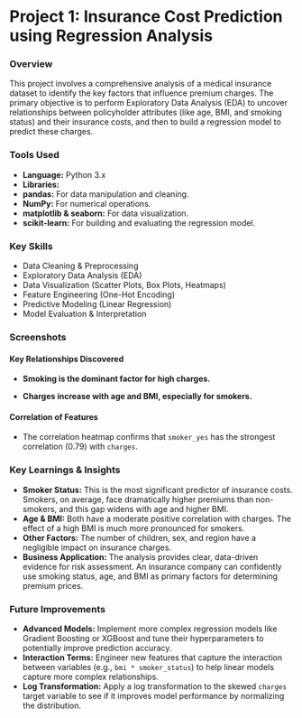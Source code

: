 # Project 1: Insurance Cost Prediction using Regression Analysis

### Overview
This project involves a comprehensive analysis of a medical insurance dataset to identify the key factors that influence premium charges. The primary objective is to perform Exploratory Data Analysis (EDA) to uncover relationships between policyholder attributes (like age, BMI, and smoking status) and their insurance costs, and then to build a regression model to predict these charges.

### Tools Used
- **Language:** Python 3.x
- **Libraries:**
- **pandas:** For data manipulation and cleaning.
- **NumPy:** For numerical operations.
- **matplotlib & seaborn:** For data visualization.
- **scikit-learn:** For building and evaluating the regression model.

### Key Skills
- Data Cleaning & Preprocessing
- Exploratory Data Analysis (EDA)
- Data Visualization (Scatter Plots, Box Plots, Heatmaps)
- Feature Engineering (One-Hot Encoding)
- Predictive Modeling (Linear Regression)
- Model Evaluation & Interpretation

### Screenshots

#### Key Relationships Discovered
*   **Smoking is the dominant factor for high charges.**
  

*   **Charges increase with age and BMI, especially for smokers.**
  
  

#### Correlation of Features
*   The correlation heatmap confirms that `smoker_yes` has the strongest correlation (0.79) with `charges`.
  

### Key Learnings & Insights
- **Smoker Status:** This is the most significant predictor of insurance costs. Smokers, on average, face dramatically higher premiums than non-smokers, and this gap widens with age and higher BMI.
- **Age & BMI:** Both have a moderate positive correlation with charges. The effect of a high BMI is much more pronounced for smokers.
- **Other Factors:** The number of children, sex, and region have a negligible impact on insurance charges.
- **Business Application:** The analysis provides clear, data-driven evidence for risk assessment. An insurance company can confidently use smoking status, age, and BMI as primary factors for determining premium prices.

### Future Improvements
- **Advanced Models:** Implement more complex regression models like Gradient Boosting or XGBoost and tune their hyperparameters to potentially improve prediction accuracy.
- **Interaction Terms:** Engineer new features that capture the interaction between variables (e.g., `bmi * smoker_status`) to help linear models capture more complex relationships.
- **Log Transformation:** Apply a log transformation to the skewed `charges` target variable to see if it improves model performance by normalizing the distribution.